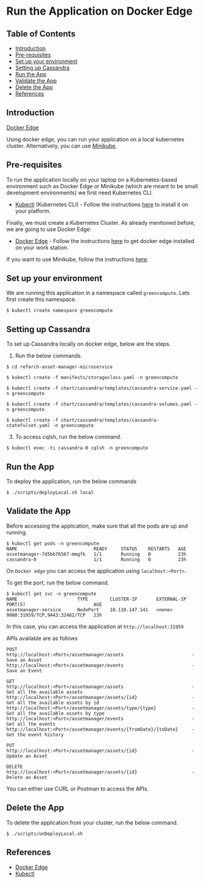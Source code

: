 # Run the Application on Docker Edge

## Table of Contents

* [Introduction](#introduction)
* [Pre-requisites](#pre-requisites)
* [Set up your environment](#set-up-your-environment)
* [Setting up Cassandra](#setting-up-cassandra)
* [Run the App](#run-the-app)
* [Validate the App](#validate-the-app)
* [Delete the App](#delete-the-app)
* [References](#references)

## Introduction

[Docker Edge](https://docs.docker.com/docker-for-mac/kubernetes/)

Using docker edge, you can run your application on a local kubernetes cluster. Alternatively, you can use [Minikube](https://kubernetes.io/docs/getting-started-guides/minikube/).

## Pre-requisites

To run the application locally on your laptop on a Kubernetes-based environment such as Docker Edge or Minikube (which are meant to be small development environments) we first need Kubernetes CLI.

- [Kubectl](https://kubernetes.io/docs/user-guide/kubectl-overview/) (Kubernetes CLI) - Follow the instructions [here](https://kubernetes.io/docs/tasks/tools/install-kubectl/) to install it on your platform.

Finally, we must create a Kubernetes Cluster. As already mentioned before, we are going to use Docker Edge:

- [Docker Edge](https://docs.docker.com/docker-for-mac/kubernetes/) - Follow the instructions [here](https://docs.docker.com/docker-for-mac/#kubernetes) to get docker edge installed on your work station.

If you want to use Minikube, follow the instructions [here](https://kubernetes.io/docs/getting-started-guides/minikube/).

## Set up your environment

We are running this application in a namespace called `greencompute`. Lets first create this namespace.

```
$ kubectl create namespace greencompute
```

## Setting up Cassandra

To set up Cassandra locally on docker edge, below are the steps.

1. Run the below commands.

```
$ cd refarch-asset-manager-microservice

$ kubectl create -f manifests/storageclass.yaml -n greencompute

$ kubectl create -f chart/cassandra/templates/cassandra-service.yaml -n greencompute

$ kubectl create -f chart/cassandra/templates/cassandra-volumes.yaml -n greencompute

$ kubectl create -f chart/cassandra/templates/cassandra-statefulset.yaml -n greencompute
```

3. To access cqlsh, run the below command.

```
$ kubectl exec -ti cassandra-0 cqlsh -n greencompute
```

## Run the App 

To deploy the application, run the below commands

```
$ ./scripts/deployLocal.sh local
```

## Validate the App 

Before accessing the application, make sure that all the pods are up and running. 

```
$ kubectl get pods -n greencompute
NAME                            READY     STATUS    RESTARTS   AGE
assetmanager-7d5bb76567-mmgfk   1/1       Running   0          23h
cassandra-0                     1/1       Running   0          23h
```
On `Docker edge` you can access the application using `localhost:<Port>`. 

To get the port, run the below command.

```
$ kubectl get svc -n greencompute
NAME                      TYPE        CLUSTER-IP       EXTERNAL-IP   PORT(S)                         AGE
assetmanager-service      NodePort    10.110.147.141   <none>        9080:31959/TCP,9443:32462/TCP   23h
```

In this case, you can access the application at `http://localhost:31959`

APIs available are as follows

```
POST
http://localhost:<Port>/assetmanager/assets                         - Save an Asset
http://localhost:<Port>/assetmanager/events                         - Save an Event

GET
http://localhost:<Port>/assetmanager/assets                         - Get all the available assets
http://localhost:<Port>/assetmanager/assets/{id}                    - Get all the available assets by id
http://localhost:<Port>/assetmanager/assets/type/{type}             - Get all the available assets by type
http://localhost:<Port>/assetmanager/events                         - Get all the events
http://localhost:<Port>/assetmanager/events/{fromDate}/{toDate}     - Get the event history

PUT
http://localhost:<Port>/assetmanager/assets/{id}                    - Update an Asset

DELETE
http://localhost:<Port>/assetmanager/assets/{id}                    - Delete an Asset
```

You can either use CURL or Postman to access the APIs.

## Delete the App

To delete the application from your cluster, run the below command.

```
$ ./scripts/unDeployLocal.sh
```

## References

* [Docker Edge](https://docs.docker.com/docker-for-mac/kubernetes/)
* [Kubectl](https://kubernetes.io/docs/user-guide/kubectl-overview/)





